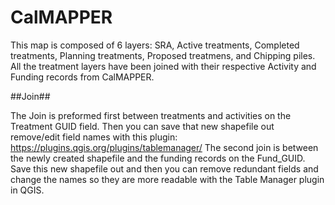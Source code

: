 CalMAPPER
=========

This map is composed of 6 layers: SRA, Active treatments, Completed treatments, Planning treatments, Proposed treatmens, and Chipping piles.  All the treatment layers have been joined with their respective Activity and Funding records from CalMAPPER.  

##Join##

The Join is preformed first between treatments and activities on the Treatment GUID field.  Then you can save that new shapefile out remove/edit field names with this plugin: https://plugins.qgis.org/plugins/tablemanager/  The second join is between the newly created shapefile and the funding records on the Fund_GUID.  Save this new shapefile out and then you can remove redundant fields and change the names so they are more readable with the Table Manager plugin in QGIS.




